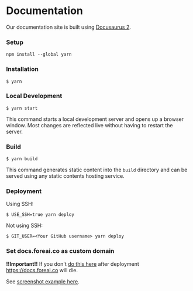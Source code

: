 # Documentation

Our documentation site is built using [Docusaurus 2](https://docusaurus.io/).

### Setup
```
npm install --global yarn
```

### Installation

```
$ yarn
```

### Local Development

```
$ yarn start
```

This command starts a local development server and opens up a browser window. Most changes are reflected live without having to restart the server.

### Build

```
$ yarn build
```

This command generates static content into the `build` directory and can be served using any static contents hosting service.

### Deployment

Using SSH:

```
$ USE_SSH=true yarn deploy
```

Not using SSH:

```
$ GIT_USER=<Your GitHub username> yarn deploy
```

### Set docs.foreai.co as custom domain

**!!Important!!** If you don't [do this here](https://github.com/foreai-co/foreai-co.github.io/settings/pages) after deployment https://docs.foreai.co will die.

See [screenshot example here](change_dns_instruction.png).